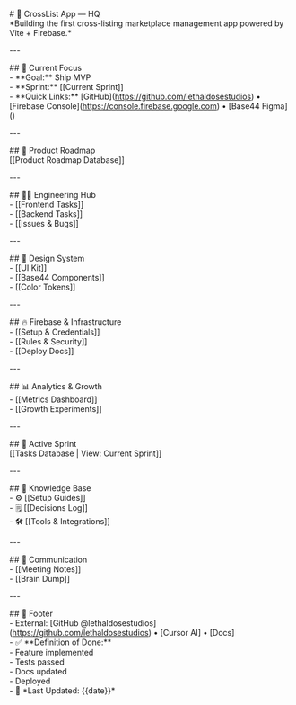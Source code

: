 \# 🚀 CrossList App — HQ  
\*Building the first cross-listing marketplace management app powered by Vite \+ Firebase.\*

\---

\#\# 🎯 Current Focus  
\- \*\*Goal:\*\* Ship MVP  
\- \*\*Sprint:\*\* \[\[Current Sprint\]\]  
\- \*\*Quick Links:\*\* \[GitHub\](https://github.com/lethaldosestudios) • \[Firebase Console\](https://console.firebase.google.com) • \[Base44 Figma\]()

\---

\#\# 📂 Product Roadmap  
\[\[Product Roadmap Database\]\]

\---

\#\# 🧑‍💻 Engineering Hub  
\- \[\[Frontend Tasks\]\]  
\- \[\[Backend Tasks\]\]  
\- \[\[Issues & Bugs\]\]

\---

\#\# 🎨 Design System  
\- \[\[UI Kit\]\]  
\- \[\[Base44 Components\]\]  
\- \[\[Color Tokens\]\]

\---

\#\# 🔥 Firebase & Infrastructure  
\- \[\[Setup & Credentials\]\]  
\- \[\[Rules & Security\]\]  
\- \[\[Deploy Docs\]\]

\---

\#\# 📊 Analytics & Growth  
\- \[\[Metrics Dashboard\]\]  
\- \[\[Growth Experiments\]\]

\---

\#\# 🏃 Active Sprint  
\[\[Tasks Database | View: Current Sprint\]\]

\---

\#\# 📖 Knowledge Base  
\- ⚙️ \[\[Setup Guides\]\]  
\- 🗒 \[\[Decisions Log\]\]  
\- 🛠 \[\[Tools & Integrations\]\]

\---

\#\# 📝 Communication  
\- \[\[Meeting Notes\]\]  
\- \[\[Brain Dump\]\]

\---

\#\# 📌 Footer  
\- External: \[GitHub @lethaldosestudios\](https://github.com/lethaldosestudios) • \[Cursor AI\] • \[Docs\]  
\- ✅ \*\*Definition of Done:\*\*    
  \- Feature implemented    
  \- Tests passed    
  \- Docs updated    
  \- Deployed    
\- 📅 \*Last Updated: {{date}}\*

